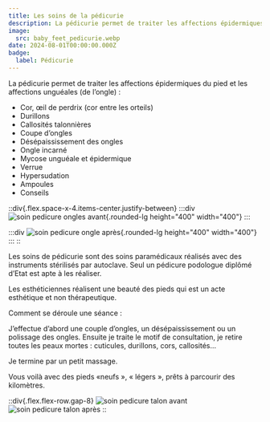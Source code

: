 ```yaml
---
title: Les soins de la pédicurie
description: La pédicurie permet de traiter les affections épidermiques du pied et les affections unguéales (de l’ongle).
image:
  src: baby_feet_pedicurie.webp
date: 2024-08-01T00:00:00.000Z
badge:
  label: Pédicurie
---
```


La pédicurie permet de traiter les affections épidermiques du pied et les affections unguéales (de l’ongle) :

- Cor, œil de perdrix (cor entre les orteils)
- Durillons
- Callosités talonnières
- Coupe d’ongles
- Désépaississement des ongles
- Ongle incarné
- Mycose unguéale et épidermique
- Verrue
- Hypersudation
- Ampoules
- Conseils

::div{.flex.space-x-4.items-center.justify-between}
  :::div
  ![soin pedicure ongles avant](/pedicurie_avant_2.jpg){.rounded-lg height="400" width="400"}
  :::

  :::div
  ![soin pedicure ongle après](/pedicurie_apres_2.jpg){.rounded-lg height="400" width="400"}
  :::
::

Les soins de pédicurie sont des soins paramédicaux réalisés avec des instruments stérilisés par autoclave. Seul un pédicure podologue diplômé d’Etat est apte à les réaliser.

Les esthéticiennes réalisent une beauté des pieds qui est un acte esthétique et non thérapeutique.

Comment se déroule une séance :

J’effectue d’abord une couple d’ongles, un désépaississement ou un polissage des ongles. Ensuite je traite le motif de consultation, je retire toutes les peaux mortes : cuticules, durillons, cors, callosités…

Je termine par un petit massage.

Vous voilà avec des pieds «neufs », « légers », prêts à parcourir des kilomètres.



::div{.flex.flex-row.gap-8}
![soin pedicure talon avant](/pedicurie_avant_1.jpg)![soin pedicure talon après](/pedicurie_apres_1.jpg)
::
